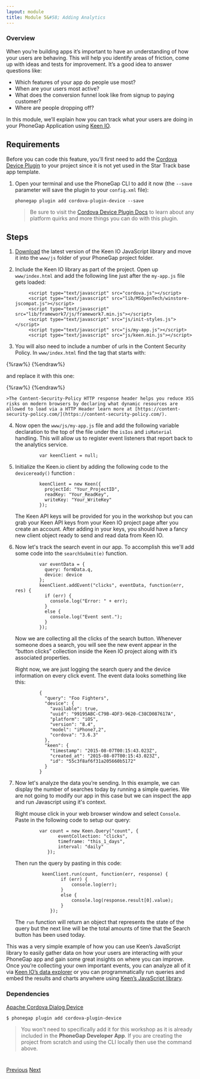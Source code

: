 ```yaml
---
layout: module
title: Module 5&#58; Adding Analytics
---
```


### Overview
When you’re building apps it’s important to have an understanding of how your users are behaving. This will help you identify areas of friction, come up with ideas and tests for improvement. It’s a good idea to answer questions like:

* Which features of your app do people use most?
* When are your users most active?
* What does the conversion funnel look like from signup to paying customer?
* Where are people dropping off?

In this module, we’ll explain how you can track what your users are doing in your PhoneGap Application using [Keen IO](http://keen.io/).

## Requirements
Before you can code this feature, you'll first need to add the [Cordova Device Plugin](https://github.com/apache/cordova-plugin-device) to your project since it is not yet used in the Star Track base app template.

1. Open your terminal and use the PhoneGap CLI to add it now (the `--save` parameter will save the plugin to your `config.xml` file):

       phonegap plugin add cordova-plugin-device --save

   >Be sure to visit the [Cordova Device Plugin Docs](https://github.com/apache/cordova-plugin-device) to learn about any platform quirks and more things you can do with this plugin.

## Steps

1. [Download](https://raw.githubusercontent.com/keen/keen-js/master/dist/keen.min.js) the latest version of the Keen IO JavaScript library and move it into the `www/js` folder of your PhoneGap project folder.

2. Include the Keen IO library as part of the project. Open up `www/index.html` and add the following line just after the `my-app.js` file gets loaded:

            <script type="text/javascript" src="cordova.js"></script>
            <script type="text/javascript" src="lib/MSOpenTech/winstore-jscompat.js"></script>
            <script type="text/javascript" src="lib/framework7/js/framework7.min.js"></script>
            <script type="text/javascript" src="js/init-styles.js"></script>
            <script type="text/javascript" src="js/my-app.js"></script>
            <script type="text/javascript" src="js/keen.min.js"></script>

3. You will also need to include a number of urls in the Content Security Policy. In `www/index.html` find the tag that starts with:

{%raw%}
            <meta http-equiv="Content-Security-Policy"
            content="default-src 'self' data: gap: https://ssl.gstatic.com https://api.spotify.com 'unsafe-eval' 'unsafe-inline' ws://localhost:3000; style-src 'self' 'unsafe-inline'; media-src *; img-src * data:">
{%endraw%}

   and replace it with this one:

{%raw%}
           <meta http-equiv="Content-Security-Policy"
           content="default-src 'self' data: gap: https://ssl.gstatic.com https://api.spotify.com https://www.google.com/jsapi https://www.google.com https://api.keen.io 'unsafe-eval' 'unsafe-inline' ws://localhost:3000; style-src 'self' 'unsafe-inline' https://www.google.com; media-src *; img-src * data:">
{%endraw%}

    >The Content-Security-Policy HTTP response header helps you reduce XSS risks on modern browsers by declaring what dynamic resources are allowed to load via a HTTP Header learn more at [https://content-security-policy.com/](https://content-security-policy.com/).


4. Now open the `www/js/my-app.js` file and add the following variable declaration to the top of the file under the `isIos` and `isMaterial` handling. This will allow us to register event listeners that report back to the analytics service.

                var keenClient = null;

5. Initialize the Keen.io client by adding the following code to the `deviceready()` function :

                keenClient = new Keen({
                  projectId: "Your_ProjectID",
                  readKey: "Your_ReadKey",
                  writeKey: "Your_WriteKey"
                });

   The Keen API keys will be provided for you in the workshop but you can grab your Keen API keys from your Keen IO project page after you create an account. After adding in your keys, you should have a fancy new client object ready to send and read data from Keen IO.

6. Now let's track the search event in our app. To accomplish this we'll add some code into the `searchSubmit(e)` function.

                var eventData = {
                  query: formData.q,
                  device: device
                };
                keenClient.addEvent("clicks", eventData, function(err, res) {
                  if (err) {
                    console.log("Error: " + err);
                  }
                  else {
                    console.log("Event sent.");
                  }
                });

   Now we are collecting all the clicks of the search button. Whenever someone does a search, you will see the new event appear in the “button clicks” collection inside the Keen IO project along with it’s associated properties.

   Right now, we are just logging the search query and the device information on every click event. The event data looks something like this:

                {
                  "query": "Foo Fighters",
                  "device": {
                    "available": true,
                    "uuid": "99195ABC-C79B-4DF3-9620-C38CD087617A",
                    "platform": "iOS",
                    "version": "8.4",
                    "model": "iPhone7,2",
                    "cordova": "3.6.3"
                  },
                  "keen": {
                    "timestamp": "2015-08-07T00:15:43.023Z",
                    "created_at": "2015-08-07T00:15:43.023Z",
                    "id": "55c3f8af6f31a205660b5172"
                  }
                }

7. Now let's analyze the data you’re sending. In this example, we can display the number of searches today by running a simple queries. We are not going to modify our app in this case but we can inspect the app and run Javascript using it's context.

   Right mouse click in your web browser window and select `Console`. Paste in the following code to setup our query:

                var count = new Keen.Query("count", {
                       eventCollection: "clicks",
                       timeframe: "this_1_days",
                       interval: "daily"
                   });

   Then run the query by pasting in this code:

                 keenClient.run(count, function(err, response) {
                        if (err) {
                            console.log(err);
                        }
                        else {
                            console.log(response.result[0].value);
                        }
                    });

   The `run` function will return an object that represents the state of the query but the next line will be the total amounts of time that the Search button has been used today.

This was a very simple example of how you can use Keen’s JavaScript library to easily gather data on how your users are interacting with your PhoneGap app and gain some great insights on where you can improve. Once you’re collecting your own important events, you can analyze all of it via [Keen IO’s data explorer](https://keen.io/blog/114588771746/introducing-data-explorer) or you can programmatically run queries and embed the results and charts anywhere using [Keen’s JavaScript library](https://keen.io/docs/api/?javascript#events).

### Dependencies

   [Apache Cordova Dialog Device](https://github.com/apache/cordova-plugin-device)

    $ phonegap plugin add cordova-plugin-device

   >You won't need to specifically add it for this workshop as it is already included in the **PhoneGap Developer App**. If you are creating the project from scratch and using the CLI locally then use the command above.

<div class="row" style="margin-top:40px;">
<div class="col-sm-12">
<a href="lesson4.html" class="btn btn-default"><i class="glyphicon glyphicon-chevron-left"></i> Previous</a>
<a href="lesson6.html" class="btn btn-default pull-right">Next <i class="glyphicon
glyphicon-chevron-right"></i></a>
</div>
</div>
